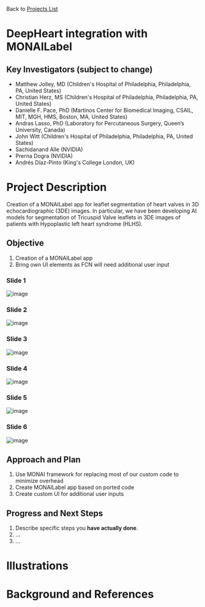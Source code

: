 Back to [Projects List](../../README.md#ProjectsList)

# DeepHeart integration with MONAILabel

## Key Investigators (subject to change)

- Matthew Jolley, MD (Children's Hospital of Philadelphia, Philadelphia, PA, United States)
- Christian Herz, MS (Children's Hospital of Philadelphia, Philadelphia, PA, United States)
- Danielle F. Pace, PhD (Martinos Center for Biomedical Imaging, CSAIL, MIT, MGH, HMS, Boston, MA, United States)
- Andras Lasso, PhD (Laboratory for Percutaneous Surgery, Queen’s University, Canada)
- John Witt (Children's Hospital of Philadelphia, Philadelphia, PA, United States)
- Sachidanand Alle (NVIDIA)
- Prerna Dogra (NVIDIA)
- Andrés Díaz-Pinto (King's College London, UK)

# Project Description

Creation of a MONAILabel app for leaflet segmentation of heart valves in 3D echocardiographic (3DE) images. In particular, we have been developing AI models for segmentation of Tricuspid Valve leaflets in 3DE images of patients with Hypoplastic left heart syndrome (HLHS).  

<!-- Add a short paragraph describing the project. -->

## Objective

<!-- Describe here WHAT you would like to achieve (what you will have as end result). -->

1. Creation of a MONAILabel app
2. Bring own UI elements as FCN will need additional user input

### Slide 1
![image](https://user-images.githubusercontent.com/10195822/123651558-91ed2b00-d7f9-11eb-9016-41229ad7f416.png)

### Slide 2
![image](https://user-images.githubusercontent.com/10195822/123651594-9addfc80-d7f9-11eb-8f54-f15cba237a1f.png)

### Slide 3

![image](https://user-images.githubusercontent.com/10195822/123651723-b77a3480-d7f9-11eb-889d-f7232dbda0a8.png)

### Slide 4

![image](https://user-images.githubusercontent.com/10195822/123651802-ca8d0480-d7f9-11eb-9b0b-ce38a728fac9.png)


### Slide 5

![image](https://user-images.githubusercontent.com/10195822/123651929-dd073e00-d7f9-11eb-830b-2f5b940aa2cd.png)


### Slide 6

![image](https://user-images.githubusercontent.com/10195822/123651978-e5f80f80-d7f9-11eb-973b-b7e6a8f377d4.png)


## Approach and Plan

<!-- Describe here HOW you would like to achieve the objectives stated above. -->

1. Use MONAI framework for replacing most of our custom code to minimize overhead
2. Create MONAILabel app based on ported code
3. Create custom UI for additional user inputs 

## Progress and Next Steps

<!-- Update this section as you make progress, describing of what you have ACTUALLY DONE. If there are specific steps that you could not complete then you can describe them here, too. -->

1. Describe specific steps you **have actually done**.
1. ...
1. ...

# Illustrations

<!-- Add pictures and links to videos that demonstrate what has been accomplished.
![Description of picture](Example2.jpg)
![Some more images](Example2.jpg)
-->

# Background and References

<!-- If you developed any software, include link to the source code repository. If possible, also add links to sample data, and to any relevant publications. -->
